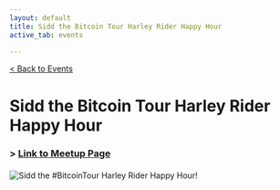 ```yaml
---
layout: default
title: Sidd the Bitcoin Tour Harley Rider Happy Hour
active_tab: events

---
```


[< Back to Events](/events)

# Sidd the Bitcoin Tour Harley Rider Happy Hour

### > [Link to Meetup Page](https://www.meetup.com/BitcoinCharlotte/events/284760077/)

<article style="margin:20px 0 50px">
<div class="row justify-content-center">
    <div class="col">
        <img src="/assets/img/posts/Instagram-sidd-bitcoin-tour-website.jpg" alt="Sidd the #BitcoinTour Harley Rider Happy Hour!" title="Sidd the #BitcoinTour Harley Rider Happy Hour!"/>
    </div>
</div>
</article>